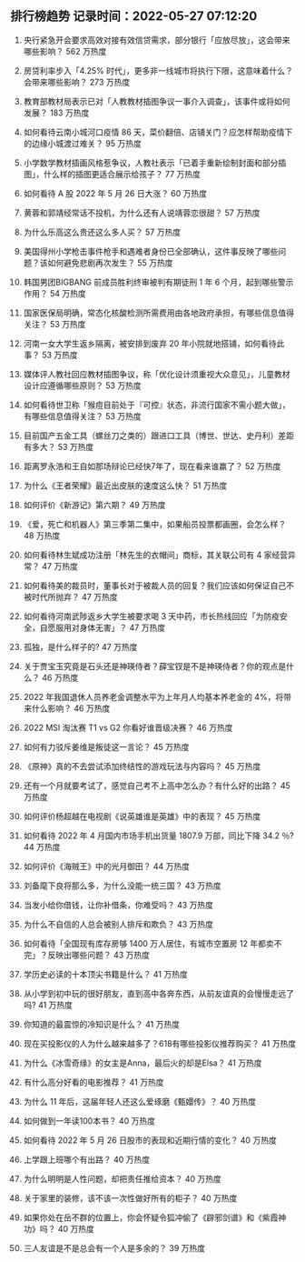 
## 排行榜趋势 记录时间：2022-05-27 07:12:20
  
  1. 央行紧急开会要求高效对接有效信贷需求，部分银行「应放尽放」，这会带来哪些影响？ 562 万热度
    
  2. 房贷利率步入「4.25% 时代」，更多非一线城市将执行下限，这意味着什么？会带来哪些影响？ 273 万热度
    
  3. 教育部教材局表示已对「人教教材插图争议一事介入调查」，该事件或将如何发展？ 183 万热度
    
  4. 如何看待云南小城河口疫情 86 天，菜价翻倍、店铺关门？应怎样帮助疫情下的边缘小城渡过难关？ 95 万热度
    
  5. 小学数学教材插画风格惹争议，人教社表示「已着手重新绘制封面和部分插图」，什么样的插图更适合展示给孩子？ 77 万热度
    
  6. 如何看待 A 股 2022 年 5 月 26 日大涨？ 60 万热度
    
  7. 黄蓉和郭靖经常话不投机，为什么还有人说靖蓉恋很甜？ 57 万热度
    
  8. 为什么乐高这么贵还这么多人买？ 57 万热度
    
  9. 美国得州小学枪击事件枪手和遇难者身份已全部确认，这件事反映了哪些问题？该如何避免悲剧再次发生？ 55 万热度
    
  10. 韩国男团BIGBANG 前成员胜利终审被判有期徒刑 1 年 6 个月，起到哪些警示作用？ 54 万热度
    
  11. 国家医保局明确，常态化核酸检测所需费用由各地政府承担，有哪些信息值得关注？ 53 万热度
    
  12. 河南一女大学生返乡隔离，被安排到废弃 20 年小院就地搭铺，如何看待此事？ 53 万热度
    
  13. 媒体评人教社回应教材插图争议，称「优化设计须重视大众意见」，儿童教材设计应遵循哪些原则？ 53 万热度
    
  14. 如何看待世卫称「猴痘目前处于『可控』状态，非流行国家不需小题大做」，有哪些信息值得关注？ 53 万热度
    
  15. 目前国产五金工具（螺丝刀之类的）跟进口工具（博世、世达、史丹利）差距有多大？ 53 万热度
    
  16. 距离罗永浩和王自如那场辩论已经快7年了，现在看来谁赢了？ 52 万热度
    
  17. 为什么《王者荣耀》最近出皮肤的速度这么快？ 51 万热度
    
  18. 如何评价《新游记》第六期？ 49 万热度
    
  19. 《爱，死亡和机器人》第三季第二集中，如果船员投票都画圈，会怎么样？ 48 万热度
    
  20. 如何看待林生斌成功注册「林先生的衣帽间」商标，其关联公司有 4 家经营异常？ 47 万热度
    
  21. 如何看待美的裁员时，董事长对于被裁人员的回复？我们应该如何保证自己不被时代所抛弃？ 47 万热度
    
  22. 如何看待河南武陟返乡大学生被要求喝 3 天中药，市长热线回应「为防疫安全，自愿服用对身体无害」？ 47 万热度
    
  23. 孤独，是什么样子的? 47 万热度
    
  24. 关于贾宝玉究竟是石头还是神瑛侍者？薛宝钗是不是神瑛侍者？你的观点是什么？ 46 万热度
    
  25. 2022 年我国退休人员养老金调整水平为上年月人均基本养老金的 4%，将带来什么影响？ 46 万热度
    
  26. 2022 MSI 淘汰赛 T1 vs G2 你看好谁晋级决赛？ 46 万热度
    
  27. 如何有力驳斥姜维是叛徒这一言论？ 45 万热度
    
  28. 《原神》真的不去尝试添加终结性的游戏玩法与内容吗？ 45 万热度
    
  29. 还有一个月就要考试了，感觉自己考不上高中怎么办？有什么好的出路？ 45 万热度
    
  30. 如何评价杨超越在电视剧《说英雄谁是英雄》中的表现？ 45 万热度
    
  31. 如何看待 2022 年 4 月国内市场手机出货量 1807.9 万部，同比下降 34.2 ％? 44 万热度
    
  32. 如何评价《海贼王》中的光月御田？ 44 万热度
    
  33. 刘备麾下良将那么多，为什么没能一统三国？ 43 万热度
    
  34. 当发小给你借钱，让你补借条，你难受吗？ 43 万热度
    
  35. 为什么不自信的人总会被别人排斥和欺负？ 43 万热度
    
  36. 如何看待「全国现有库存房够 1400 万人居住，有城市空置房 12 年都卖不完」？反映出哪些问题？ 43 万热度
    
  37. 学历史必读的十本顶尖书籍是什么？ 41 万热度
    
  38. 从小学到初中玩的很好朋友，直到高中各奔东西，从前友谊真的会慢慢走远了吗? 41 万热度
    
  39. 你知道的最震惊的冷知识是什么？ 41 万热度
    
  40. 现在买投影仪的人为什么越来越多了？618有哪些投影仪推荐购买？ 41 万热度
    
  41. 为什么《冰雪奇缘》的女主是Anna，最后火的却是Elsa？ 41 万热度
    
  42. 有什么高分好看的电影推荐？ 41 万热度
    
  43. 为什么 11 年后，这届年轻人还这么爱琢磨《甄嬛传》？ 40 万热度
    
  44. 如何做到一年读100本书？ 40 万热度
    
  45. 如何看待 2022 年 5 月 26 日股市的表现和近期行情的变化？ 40 万热度
    
  46. 上学跟上班哪个有出路？ 40 万热度
    
  47. 为什么明明是人性问题，却把责任推给资本？ 40 万热度
    
  48. 关于家里的装修，该不该一次性做好所有的柜子？ 40 万热度
    
  49. 如果你处在岳不群的位置上，你会怀疑令狐冲偷了《辟邪剑谱》和《紫霞神功》吗？ 40 万热度
    
  50. 三人友谊是不是总会有一个人是多余的？ 39 万热度
    